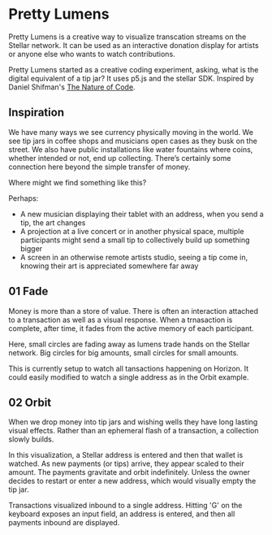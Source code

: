 # Pretty Lumens

Pretty Lumens is a creative way to visualize transcation streams on the Stellar network.  It can be used as an interactive donation display for artists or anyone else who wants to watch contributions.

Pretty Lumens started as a creative coding experiment, asking, what is the digital equivalent of a tip jar?  It uses p5.js and the stellar SDK. Inspired by Daniel Shifman's [The Nature of Code](http://natureofcode.com). 

## Inspiration

We have many ways we see currency physically moving in the world. We see tip jars in coffee shops and musicians open cases as they busk on the street. We also have public installations like water fountains where coins, whether intended or not, end up collecting. There’s certainly some connection here beyond the simple transfer of money.

Where might we find something like this?

Perhaps:
- A new musician displaying their tablet with an address, when you send a tip, the art changes
- A projection at a live concert or in another physical space, multiple participants might send a small tip to collectively build up something bigger
- A screen in an otherwise remote artists studio, seeing a tip come in, knowing their art is appreciated somewhere far away

## 01 Fade

Money is more than a store of value.  There is often an interaction attached to a transaction as well as a visual response. When a trnasaction is complete, after time, it fades from the active memory of each participant.

Here, small circles are fading away as lumens trade hands on the Stellar network. Big circles for big amounts, small circles for small amounts.

This is currently setup to watch all tansactions happening on Horizon. It could easily modified to watch a single address as in the Orbit example.

## 02 Orbit

When we drop money into tip jars and wishing wells they have long lasting visual effects. Rather than an ephemeral flash of a transaction, a collection slowly builds.

In this visualization, a Stellar address is entered and then that wallet is watched. As new payments (or tips) arrive, they appear scaled to their amount. The payments gravitate and orbit indefinitely. Unless the owner decides to restart or enter a new address, which would visually empty the tip jar.

Transactions visualized inbound to a single address. Hitting 'G' on the keyboard exposes an input field, an address is entered, and then all payments inbound are displayed.
